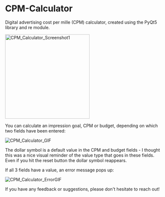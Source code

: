 # CPM-Calculator
Digital advertising cost per mille (CPM) calculator, created using the PyQt5 library and re module.

<img width="274" alt="CPM_Calculator_Screenshot1" src="https://user-images.githubusercontent.com/84557025/146355127-3fa0dea7-5249-4eb0-8655-5e6c92faf0c5.png">

You can calculate an impression goal, CPM or budget, depending on which two fields have been entered:

![CPM_Calculator_GIF](https://user-images.githubusercontent.com/84557025/146488624-2310d1c1-fc84-4398-b781-400ab55ace07.gif)

The dollar symbol is a default value in the CPM and budget fields - I thought this was a nice visual reminder of the value type that goes in these fields. Even if you hit the reset button the dollar symbol reappears.

If all 3 fields have a value, an error message pops up:

![CPM_Calculator_ErrorGIF](https://user-images.githubusercontent.com/84557025/146488642-b219fc48-6263-494b-bfa1-5ac6398b48fd.gif)

If you have any feedback or suggestions, please don't hesitate to reach out!
